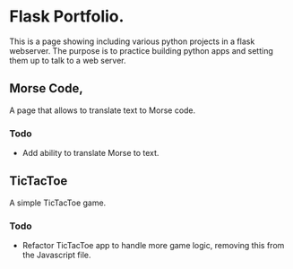 # Flask Portfolio.
This is a page showing including various python projects in a flask webserver. The purpose is to practice building python apps and setting them up to talk to a web server.

## Morse Code,
A page that allows to translate text to Morse code.
### Todo
- Add ability to translate Morse to text.

## TicTacToe
A simple TicTacToe game.
### Todo
- Refactor TicTacToe app to handle more game logic, removing this from the Javascript file.
